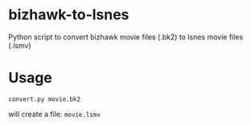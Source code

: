 # bizhawk-to-lsnes
Python script to convert bizhawk movie files (.bk2) to lsnes movie files (.lsmv)

# Usage
```convert.py movie.bk2```

will create a file: ```movie.lsmv```
